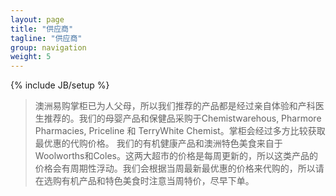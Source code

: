 ```yaml
---
layout: page
title: "供应商"
tagline: "供应商"
group: navigation
weight: 5
---
```

{% include JB/setup %}

> 澳洲易购掌柜已为人父母，所以我们推荐的产品都是经过亲自体验和产科医生推荐的。我们的母婴产品和保健品采购于Chemistwarehous, Pharmore Pharmacies, Priceline 和 TerryWhite Chemist。掌柜会经过多方比较获取最优惠的代购价格。 我们的有机健康产品和澳洲特色美食来自于Woolworths和Coles。这两大超市的价格是每周更新的，所以这类产品的价格会有周期性浮动。我们会根据当周最新最优惠的价格来代购的，所以请在选购有机产品和特色美食时注意当周特价，尽早下单。